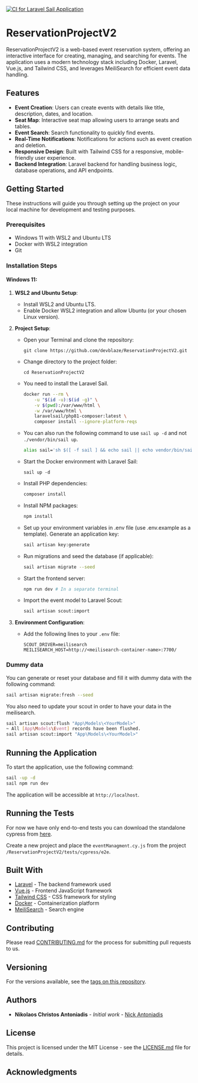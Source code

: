 [![CI for Laravel Sail Application](https://github.com/devblaze/ReservationProjectV2/actions/workflows/laravel.yml/badge.svg?branch=master)](https://github.com/devblaze/ReservationProjectV2/actions/workflows/laravel.yml)
# ReservationProjectV2

ReservationProjectV2 is a web-based event reservation system, offering an interactive interface for creating, managing, and searching for events. The application uses a modern technology stack including Docker, Laravel, Vue.js, and Tailwind CSS, and leverages MeiliSearch for efficient event data handling.

## Features

- **Event Creation**: Users can create events with details like title, description, dates, and location.
- **Seat Map**: Interactive seat map allowing users to arrange seats and tables.
- **Event Search**: Search functionality to quickly find events.
- **Real-Time Notifications**: Notifications for actions such as event creation and deletion.
- **Responsive Design**: Built with Tailwind CSS for a responsive, mobile-friendly user experience.
- **Backend Integration**: Laravel backend for handling business logic, database operations, and API endpoints.

## Getting Started

These instructions will guide you through setting up the project on your local machine for development and testing purposes.

### Prerequisites

- Windows 11 with WSL2 and Ubuntu LTS
- Docker with WSL2 integration
- Git

### Installation Steps

#### Windows 11:

1. **WSL2 and Ubuntu Setup**:
    - Install WSL2 and Ubuntu LTS.
    - Enable Docker WSL2 integration and allow Ubuntu (or your chosen Linux version).

2. **Project Setup**:
   - Open your Terminal and clone the repository:
     ```
     git clone https://github.com/devblaze/ReservationProjectV2.git
     ```
   - Change directory to the project folder:
     ```
     cd ReservationProjectV2
     ```
   - You need to install the Laravel Sail.
       ```bash
       docker run --rm \
           -u "$(id -u):$(id -g)" \
           -v $(pwd):/var/www/html \
           -w /var/www/html \
           laravelsail/php81-composer:latest \
           composer install --ignore-platform-reqs 
       ```
   - You can also run the following command to use `sail up -d` and not `./vendor/bin/sail up`.
       ```bash
       alias sail='sh $([ -f sail ] && echo sail || echo vendor/bin/sail)' 
       ```

   - Start the Docker environment with Laravel Sail:
     ```
     sail up -d
     ```
  
   - Install PHP dependencies:
     ```bash
     composer install
     ```
   - Install NPM packages:
     ```bash
     npm install
     ```
   - Set up your environment variables in .env file (use .env.example as a template).
     Generate an application key:
     ```bash
     sail artisan key:generate
     ```
   - Run migrations and seed the database (if applicable):
     ```bash
     sail artisan migrate --seed
     ```
  
   - Start the frontend server:
     ```bash
     npm run dev # In a separate terminal
     ```
  
   - Import the event model to Laravel Scout:
     ```bash
     sail artisan scout:import
     ```

3. **Environment Configuration**:
    - Add the following lines to your `.env` file:
      ```dotenv
      SCOUT_DRIVER=meilisearch
      MEILISEARCH_HOST=http://<meilisearch-container-name>:7700/
      ```
### Dummy data
You can generate or reset your database and fill it with dummy data with the following command:
```bash
sail artisan migrate:fresh --seed
```

You also need to update your scout in order to have your data in the meilisearch.
```bash
sail artisan scout:flush "App\Models\<YourModel>"
~ All [App\Models\Event] records have been flushed.
sail artisan scout:import "App\Models\<YourModel>"
```

## Running the Application

To start the application, use the following command:
```bash
sail -up -d
sail npm run dev
```
The application will be accessible at `http://localhost`.

## Running the Tests
For now we have only end-to-end tests you can download the standalone cypress from [here](https://www.cypress.io/).

Create a new project and place the `eventManagment.cy.js` from the project `/ReservationProjectV2/tests/cypress/e2e`.

## Built With

- [Laravel](https://laravel.com/) - The backend framework used
- [Vue.js](https://vuejs.org/) - Frontend JavaScript framework
- [Tailwind CSS](https://tailwindcss.com/) - CSS framework for styling
- [Docker](https://www.docker.com/) - Containerization platform
- [MeiliSearch](https://www.meilisearch.com/) - Search engine

## Contributing

Please read [CONTRIBUTING.md](https://github.com/devblaze/ReservationProjectV2/CONTRIBUTING.md) for the process for submitting pull requests to us.

## Versioning

For the versions available, see the [tags on this repository](https://github.com/devblaze/ReservationProjectV2/tags).

## Authors

- **Nikolaos Christos Antoniadis** - _Initial work_ - [Nick Antoniadis](https://github.com/devblaze)

## License

This project is licensed under the MIT License - see the [LICENSE.md](LICENSE.md) file for details.

## Acknowledgments

